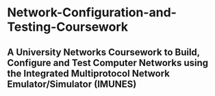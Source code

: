 # Network-Configuration-and-Testing-Coursework

## A University Networks Coursework to Build, Configure and Test Computer Networks using the Integrated Multiprotocol Network Emulator/Simulator (IMUNES) 
